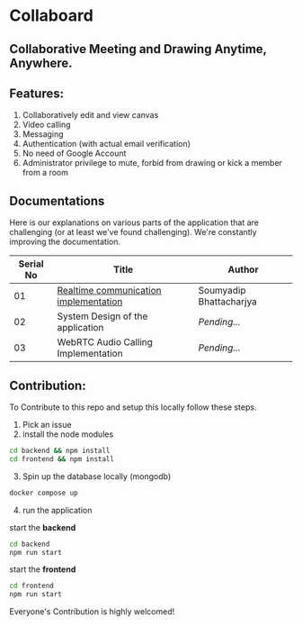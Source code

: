 # Collaboard

## Collaborative Meeting and Drawing Anytime, Anywhere.

## Features:

1. Collaboratively edit and view canvas
2. Video calling
3. Messaging
4. Authentication (with actual email verification)
6. No need of Google Account
7. Administrator privilege to mute, forbid from drawing or kick a member from a room

## Documentations

Here is our explanations on various parts of the application that are challenging (or at least we've found challenging).
We're constantly improving the documentation.

| Serial No   | Title                                                                          | Author                 |
|-------------|--------------------------------------------------------------------------------|------------------------|
| 01          | [Realtime communication implementation](./docs/socket-implementation.md)       | Soumyadip Bhattacharjya|
| 02          | System Design of the application                                               | *Pending...*           |
| 03          | WebRTC Audio Calling Implementation                                            | *Pending...*           |


## Contribution:

To Contribute to this repo and setup this locally follow these steps.

1. Pick an issue
2. install the node modules

```bash
cd backend && npm install
cd frontend && npm install
```

3. Spin up the database locally (mongodb)

```bash
docker compose up
```

4. run the application

start the **backend**

```bash
cd backend
npm run start
```

start the **frontend**

```bash
cd frontend
npm run start
```

Everyone's Contribution is highly welcomed!
